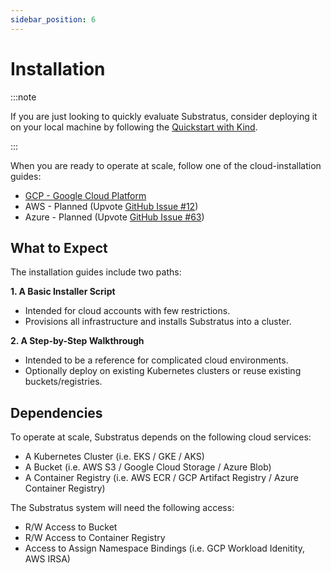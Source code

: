 ```yaml
---
sidebar_position: 6
---
```


# Installation

:::note

If you are just looking to quickly evaluate Substratus, consider deploying it on your local machine by following the [Quickstart with Kind](../quickstart.md).

:::

When you are ready to operate at scale, follow one of the cloud-installation guides:

- [GCP - Google Cloud Platform](./gcp.md)
- AWS - Planned (Upvote [GitHub Issue #12](https://github.com/substratusai/substratus/issues/12))
- Azure - Planned (Upvote [GitHub Issue #63](https://github.com/substratusai/substratus/issues/63))

## What to Expect

The installation guides include two paths:

**1. A Basic Installer Script**

* Intended for cloud accounts with few restrictions.
* Provisions all infrastructure and installs Substratus into a cluster.

**2. A Step-by-Step Walkthrough**

* Intended to be a reference for complicated cloud environments.
* Optionally deploy on existing Kubernetes clusters or reuse existing buckets/registries.

## Dependencies

To operate at scale, Substratus depends on the following cloud services:

* A Kubernetes Cluster (i.e. EKS / GKE / AKS)
* A Bucket (i.e. AWS S3 / Google Cloud Storage / Azure Blob)
* A Container Registry (i.e. AWS ECR / GCP Artifact Registry / Azure Container Registry)

The Substratus system will need the following access:

* R/W Access to Bucket
* R/W Access to Container Registry
* Access to Assign Namespace Bindings (i.e. GCP Workload Idenitity, AWS IRSA)


